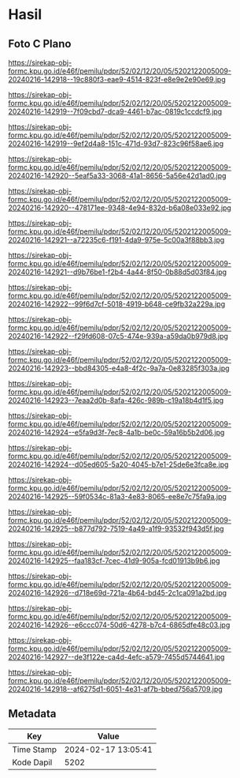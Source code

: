 # Hasil

## Foto C Plano

https://sirekap-obj-formc.kpu.go.id/e46f/pemilu/pdpr/52/02/12/20/05/5202122005009-20240216-142918--19c880f3-eae9-4514-823f-e8e9e2e90e69.jpg

https://sirekap-obj-formc.kpu.go.id/e46f/pemilu/pdpr/52/02/12/20/05/5202122005009-20240216-142919--7f09cbd7-dca9-4461-b7ac-0819c1ccdcf9.jpg

https://sirekap-obj-formc.kpu.go.id/e46f/pemilu/pdpr/52/02/12/20/05/5202122005009-20240216-142919--9ef2d4a8-151c-471d-93d7-823c96f58ae6.jpg

https://sirekap-obj-formc.kpu.go.id/e46f/pemilu/pdpr/52/02/12/20/05/5202122005009-20240216-142920--5eaf5a33-3068-41a1-8656-5a56e42d1ad0.jpg

https://sirekap-obj-formc.kpu.go.id/e46f/pemilu/pdpr/52/02/12/20/05/5202122005009-20240216-142920--478171ee-9348-4e94-832d-b6a08e033e92.jpg

https://sirekap-obj-formc.kpu.go.id/e46f/pemilu/pdpr/52/02/12/20/05/5202122005009-20240216-142921--a72235c6-f191-4da9-975e-5c00a3f88bb3.jpg

https://sirekap-obj-formc.kpu.go.id/e46f/pemilu/pdpr/52/02/12/20/05/5202122005009-20240216-142921--d9b76be1-f2b4-4a44-8f50-0b88d5d03f84.jpg

https://sirekap-obj-formc.kpu.go.id/e46f/pemilu/pdpr/52/02/12/20/05/5202122005009-20240216-142922--99f6d7cf-5018-4919-b648-ce9fb32a229a.jpg

https://sirekap-obj-formc.kpu.go.id/e46f/pemilu/pdpr/52/02/12/20/05/5202122005009-20240216-142922--f29fd608-07c5-474e-939a-a59da0b979d8.jpg

https://sirekap-obj-formc.kpu.go.id/e46f/pemilu/pdpr/52/02/12/20/05/5202122005009-20240216-142923--bbd84305-e4a8-4f2c-9a7a-0e83285f303a.jpg

https://sirekap-obj-formc.kpu.go.id/e46f/pemilu/pdpr/52/02/12/20/05/5202122005009-20240216-142923--7eaa2d0b-8afa-426c-989b-c19a18b4d1f5.jpg

https://sirekap-obj-formc.kpu.go.id/e46f/pemilu/pdpr/52/02/12/20/05/5202122005009-20240216-142924--e5fa9d3f-7ec8-4a1b-be0c-59a16b5b2d06.jpg

https://sirekap-obj-formc.kpu.go.id/e46f/pemilu/pdpr/52/02/12/20/05/5202122005009-20240216-142924--d05ed605-5a20-4045-b7e1-25de6e3fca8e.jpg

https://sirekap-obj-formc.kpu.go.id/e46f/pemilu/pdpr/52/02/12/20/05/5202122005009-20240216-142925--59f0534c-81a3-4e83-8065-ee8e7c75fa9a.jpg

https://sirekap-obj-formc.kpu.go.id/e46f/pemilu/pdpr/52/02/12/20/05/5202122005009-20240216-142925--b877d792-7519-4a49-a1f9-93532f943d5f.jpg

https://sirekap-obj-formc.kpu.go.id/e46f/pemilu/pdpr/52/02/12/20/05/5202122005009-20240216-142925--faa183cf-7cec-41d9-905a-fcd01913b9b6.jpg

https://sirekap-obj-formc.kpu.go.id/e46f/pemilu/pdpr/52/02/12/20/05/5202122005009-20240216-142926--d718e69d-721a-4b64-bd45-2c1ca091a2bd.jpg

https://sirekap-obj-formc.kpu.go.id/e46f/pemilu/pdpr/52/02/12/20/05/5202122005009-20240216-142926--e6ccc074-50d6-4278-b7c4-6865dfe48c03.jpg

https://sirekap-obj-formc.kpu.go.id/e46f/pemilu/pdpr/52/02/12/20/05/5202122005009-20240216-142927--de3f122e-ca4d-4efc-a579-7455d5744641.jpg

https://sirekap-obj-formc.kpu.go.id/e46f/pemilu/pdpr/52/02/12/20/05/5202122005009-20240216-142918--af6275d1-6051-4e31-af7b-bbed756a5709.jpg


## Metadata

| Key        | Value               |
| ---------- | ------------------- |
| Time Stamp | 2024-02-17 13:05:41 |
| Kode Dapil | 5202                |



